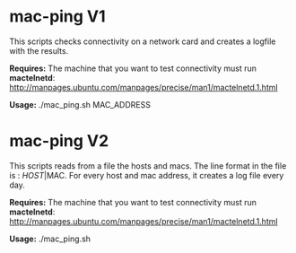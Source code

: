 # mac-ping V1

This scripts checks connectivity on a network card and creates a logfile with the results.

**Requires:** The machine that you want to test connectivity must run **mactelnetd**: http://manpages.ubuntu.com/manpages/precise/man1/mactelnetd.1.html

**Usage:** ./mac_ping.sh MAC_ADDRESS


# mac-ping V2

This scripts reads from a file the hosts and macs. The line format in the file is : $HOST|$MAC. For every host and mac address, it creates a log file every day.

**Requires:** The machine that you want to test connectivity must run **mactelnetd**: http://manpages.ubuntu.com/manpages/precise/man1/mactelnetd.1.html

**Usage:** ./mac_ping.sh

